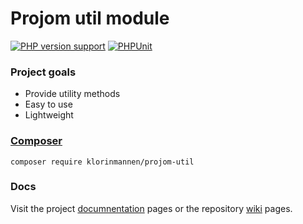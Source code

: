 # Projom util module
[![PHP version support][php-version-badge]][php]
[![PHPUnit][phpunit-ci-badge]][phpunit-action]

[php-version-badge]: https://img.shields.io/badge/php-%5E8.0-7A86B8
[php]: https://www.php.net/supported-versions.php
[phpunit-action]: https://github.com/Klorinmannen/projom-util/actions
[phpunit-ci-badge]: https://github.com/Klorinmannen/projom-util/workflows/PHPUnit/badge.svg

### Project goals
* Provide utility methods
* Easy to use
* Lightweight

###  [Composer](https://getcomposer.org/doc/00-intro.md)
````
composer require klorinmannen/projom-util
````

### Docs
Visit the project [documnentation](https://projom.se/docs/projom-util/) pages or the repository [wiki](https://github.com/Klorinmannen/projom-util/wiki) pages.